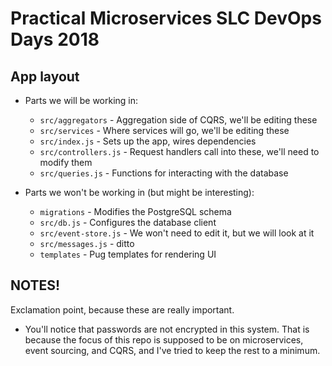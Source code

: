 # Practical Microservices SLC DevOps Days 2018

## App layout

* Parts we will be working in:

  * `src/aggregators` - Aggregation side of CQRS, we'll be editing these
  * `src/services` - Where services will go, we'll be editing these
  * `src/index.js` - Sets up the app, wires dependencies
  * `src/controllers.js` - Request handlers call into these, we'll need to modify them
  * `src/queries.js` - Functions for interacting with the database

* Parts we won't be working in (but might be interesting):
  * `migrations` - Modifies the PostgreSQL schema
  * `src/db.js` - Configures the database client
  * `src/event-store.js` - We won't need to edit it, but we will look at it
  * `src/messages.js` - ditto
  * `templates` - Pug templates for rendering UI

## NOTES!

Exclamation point, because these are really important.

* You'll notice that passwords are not encrypted in this system. That is because the focus of this repo is supposed to be on microservices, event sourcing, and CQRS, and I've tried to keep the rest to a minimum.

